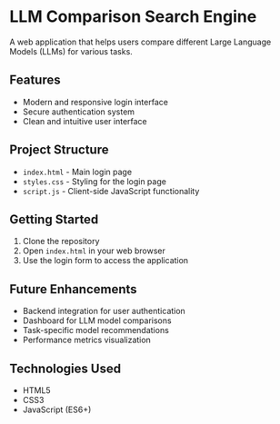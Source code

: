# LLM Comparison Search Engine

A web application that helps users compare different Large Language Models (LLMs) for various tasks.

## Features

- Modern and responsive login interface
- Secure authentication system
- Clean and intuitive user interface

## Project Structure

- `index.html` - Main login page
- `styles.css` - Styling for the login page
- `script.js` - Client-side JavaScript functionality

## Getting Started

1. Clone the repository
2. Open `index.html` in your web browser
3. Use the login form to access the application

## Future Enhancements

- Backend integration for user authentication
- Dashboard for LLM model comparisons
- Task-specific model recommendations
- Performance metrics visualization

## Technologies Used

- HTML5
- CSS3
- JavaScript (ES6+) 